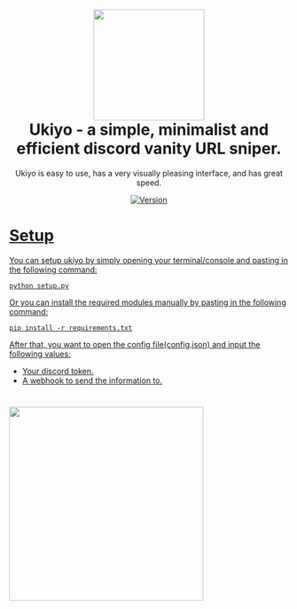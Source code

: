 <h1 align="center">
	<img src="https://i.postimg.cc/Hc7NSz24/ukiyo.jpg" width="200px"><br>
    Ukiyo - a simple, minimalist and efficient discord vanity URL sniper.
</h1>

<p align="center">
	Ukiyo is easy to use, has a very visually pleasing interface, and has great speed.
</p>

<p align="center">
	<a href="https://deno.land" target="_blank">
    	<img src="https://img.shields.io/badge/Version-1.0.0-7DCDE3?style=for-the-badge" alt="Version">
</p>

# Setup
	
You can setup ukiyo by simply opening your terminal/console and pasting in the following command:
```
python setup.py
```
Or you can install the required modules manually by pasting in the following command:

```
pip install -r requirements.txt
```
After that, you want to open the config file(config.json) and input the following values:
- Your discord token.
- A webhook to send the information to.

<h1 align="left">
	<img src="https://i.postimg.cc/dhntv2CK/config.png" width="350px"><br>
</h1>
